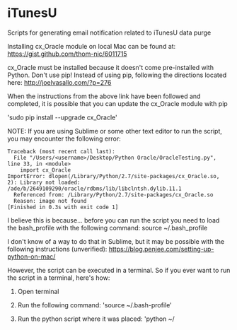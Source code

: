 # iTunesU
Scripts for generating email notification related to iTunesU data purge

Installing cx_Oracle module on local Mac can be found at:
https://gist.github.com/thom-nic/6011715

cx_Oracle must be installed because it doesn't come pre-installed with Python.
Don't use pip!
Instead of using pip, following the directions located here:
http://joelvasallo.com/?p=276

When the instructions from the above link have been followed and completed, it is possible that you can update the cx_Oracle module with pip

'sudo pip install --upgrade cx_Oracle'

NOTE: If you are using Sublime or some other text editor to run the script, you may encounter the following error:

	Traceback (most recent call last):
	  File "/Users/<username>/Desktop/Python Oracle/OracleTesting.py", line 33, in <module>
	    import cx_Oracle
	ImportError: dlopen(/Library/Python/2.7/site-packages/cx_Oracle.so, 2): Library not loaded: /ade/b/2649109290/oracle/rdbms/lib/libclntsh.dylib.11.1
	  Referenced from: /Library/Python/2.7/site-packages/cx_Oracle.so
	  Reason: image not found
	[Finished in 0.3s with exit code 1]

I believe this is because... before you can run the script you need to load the bash_profile with the following command:
source ~/.bash_profile

I don't know of a way to do that in Sublime, but it may be possible with the following instructions (unverified):
https://blog.penjee.com/setting-up-python-on-mac/

However, the script can be executed in a terminal. So if you ever want to run the script in a terminal, here's how:

1. Open terminal

2. Run the following command:
'source ~/.bash-profile'

3. Run the python script where it was placed:
'python ~/<script location>/iTunesUPurgeListGenerator.py'

NOTE: I received the following error about a week after having the connection to the database working:
	cx_Oracle.DatabaseError: ORA-21561: OID generation failed
	The reason for this error has been shown to be related specifically to MACs. To remedy this issue, do the following:

	1. Open terminal.
	2. Type 'hostname' in terminal and run. This will return the hostname of your local machine. For example purposes, let's suppose the hostname returned is 'myMac'
	3. In the same terminal type 'sudo vi /etc/hosts' - this will open the hosts file for your local machine. You may need to enter your password.
	4. Your terminal will now be a VI editor. Press 'i' on the keyboard to turn on insert mode.
	5. You should see a line that reads: '127.0.0.1 localhost'. Edit this line by adding the hostname found in step 2 to the end of the line after a space: '127.0.0.1 localhost myMac'
	6. Press 'esc' on the keyboard to exit insert mode.
	7. Type ':wq' to save your file and exit VI. 

	After this modification you should find that the 'cx_Oracle.DatabaseError: ORA-21561: OID generation failed' error on the script goes away.

4. You may run into the script launching a Google Web page asking to allow authorization to access Google Drive. Clicking 'accept' in the browser will allow this to move forward.